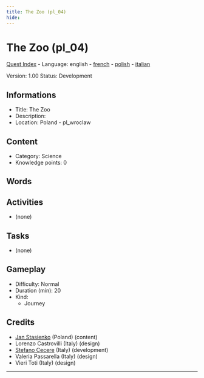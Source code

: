 ```yaml
---
title: The Zoo (pl_04)
hide:
---
```


# The Zoo (pl_04)
[Quest Index](./index.md) - Language: english - [french](./pl_04.fr.md) - [polish](./pl_04.pl.md) - [italian](./pl_04.it.md)

Version: 1.00
Status: Development

## Informations

- Title: The Zoo
- Description: 
- Location: Poland - pl_wroclaw
## Content
- Category: Science
- Knowledge points: 0
## Words
## Activities
- (none)

## Tasks
- (none)
## Gameplay
- Difficulty: Normal
- Duration (min): 20
- Kind:
  - Journey
## Credits
- [Jan Stasienko](mailto:jan.stasienko@dsw.edu.pl) (Poland) (content)
- Lorenzo Castrovilli (Italy) (design)
- [Stefano Cecere](https://stefanocecere.com) (Italy) (development)
- Valeria Passarella (Italy) (design)
- Vieri Toti (Italy) (design)

---

